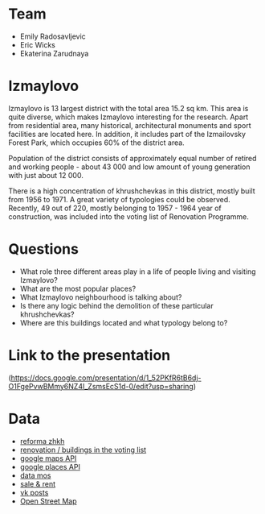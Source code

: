 # Team
- Emily Radosavljevic
- Eric Wicks
- Ekaterina Zarudnaya

# Izmaylovo
Izmaylovo is 13 largest district with the total area 15.2 sq km. This area is quite diverse, which makes Izmaylovo interesting for the research. Apart from residential area, many historical, architectural monuments and sport facilities are located here. In addition, it includes part of the Izmailovsky Forest Park, which occupies 60% of the district area.

Population of the district consists of approximately equal number of retired and working people -  about 43 000 and low amount of young generation with just about 12 000. 

There is a high concentration of khrushchevkas in this district, mostly built from 1956 to 1971. A great variety of typologies could be observed. Recently, 49 out of 220, mostly belonging to 1957 - 1964 year of construction, was included into the voting list of Renovation Programme.

# Questions
- What role three different areas play in a life of people living and visiting Izmaylovo? 
- What are the most popular places? 
- What Izmaylovo neighbourhood is talking about?
- Is there any logic behind the demolition of these particular khrushchevkas? 
- Where are this buildings located and what typology belong to?

# Link to the presentation
(https://docs.google.com/presentation/d/1_52PKfR6tB6dj-O1FgePvwBMmy6NZ4I_ZsmsEcS1d-0/edit?usp=sharing) 

# Data
- [reforma zhkh](https://www.reformagkh.ru/) 
- [renovation / buildings in the voting list](https://www.mos.ru/city/projects/renovation/)
- [google maps API](https://maps.googleapis.com/maps/api/directions/)
- [google places API]()
- [data mos](https://data.mos.ru/opendata?categoryId=13)
- [sale & rent](https://www.cian.ru/)
- [vk posts](https://vk.com/)
- [Open Street Map](http://openstreetmap.ru)